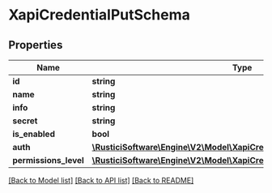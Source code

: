 # XapiCredentialPutSchema

## Properties
Name | Type | Description | Notes
------------ | ------------- | ------------- | -------------
**id** | **string** |  | [optional] 
**name** | **string** |  | [optional] 
**info** | **string** |  | [optional] 
**secret** | **string** |  | [optional] 
**is_enabled** | **bool** |  | [optional] 
**auth** | [**\RusticiSoftware\Engine\V2\Model\XapiCredentialAuthTypeSchema**](XapiCredentialAuthTypeSchema.md) |  | [optional] 
**permissions_level** | [**\RusticiSoftware\Engine\V2\Model\XapiCredentialPermissionsLevelSchema**](XapiCredentialPermissionsLevelSchema.md) |  | [optional] 

[[Back to Model list]](../README.md#documentation-for-models) [[Back to API list]](../README.md#documentation-for-api-endpoints) [[Back to README]](../README.md)


